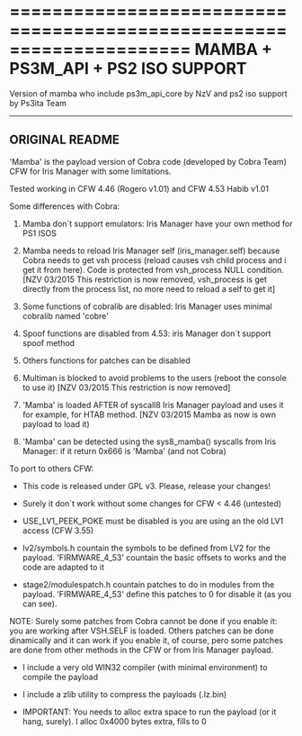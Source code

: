 =====================================================================
MAMBA + PS3M_API + PS2 ISO SUPPORT
=====================================================================

Version of mamba who include ps3m_api_core by NzV and ps2 iso support by Ps3ita Team

----------------------------------------------------------------------
ORIGINAL README
----------------------------------------------------------------------

'Mamba' is the payload version of Cobra code (developed by Cobra Team) CFW for Iris Manager with some limitations.


Tested working in CFW 4.46 (Rogero v1.01) and CFW 4.53 Habib v1.01


Some differences with Cobra:



1) Mamba don´t support emulators: Iris Manager have your own method for PS1 ISOS



2) Mamba needs to reload Iris Manager self (iris_manager.self) 
because Cobra needs to get vsh process 
(reload causes vsh child process and i get it from here). 
Code is protected from vsh_process NULL condition.
[NZV 03/2015 This restriction is now removed, vsh_process is get
directly from the process list, no more need to reload a self to get it]


3) Some functions of cobralib are disabled: Iris Manager uses minimal cobralib named 'cobre'



4) Spoof functions are disabled from 4.53: iris Manager don´t support spoof method



5) Others functions for patches can be disabled



6) Multiman is blocked to avoid problems to the users (reboot the console to use it)
[NZV 03/2015 This restriction is now removed]


7) 'Mamba' is loaded AFTER of syscall8 Iris Manager payload and uses it for example, for HTAB method.
[NZV 03/2015 Mamba as now is own payload to load it)


8) 'Mamba' can be detected using the sys8_mamba() syscalls from Iris Manager: if it return 0x666 is 'Mamba' 
(and not Cobra)

To port to others CFW:

- This code is released under GPL v3. Please, release your changes!

- Surely it don´t work without some changes for CFW < 4.46 (untested)

- USE_LV1_PEEK_POKE must be disabled is you are using an the old LV1 access (CFW 3.55)

- lv2/symbols.h countain the symbols to be defined from LV2 for the payload. 'FIRMWARE_4_53' countain the basic offsets to works
and the code are adapted to it

- stage2/modulespatch.h countain patches to do in modules from the payload. 'FIRMWARE_4_53'  define this patches to 0 for disable it (as you can see).

NOTE: Surely some patches from Cobra cannot be done if you enable it: you are working after VSH.SELF is loaded.
Others patches can be done dinamically and it can work if you enable it, of course, pero some patches are done from other methods in the CFW
or from Iris Manager payload.

- I include a very old WIN32 compiler (with minimal environment) to compile the payload

- I include a zlib utility to compress the payloads (.lz.bin)

- IMPORTANT: You needs to alloc extra space to run the payload (or it hang, surely). I alloc 0x4000 bytes extra, fills to 0 
